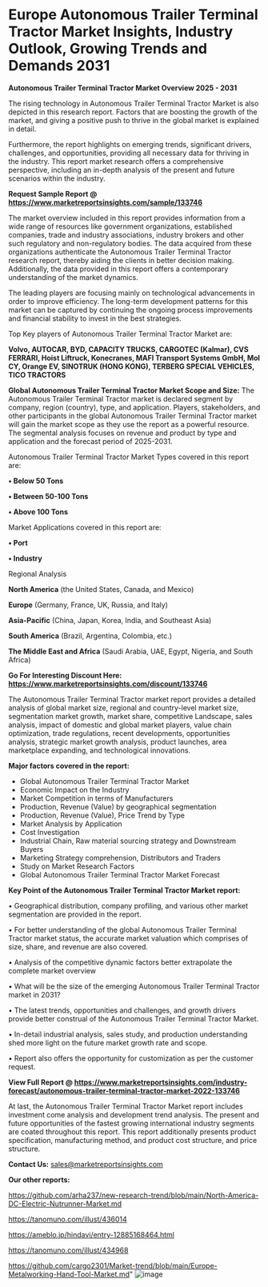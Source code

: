 # Europe Autonomous Trailer Terminal Tractor Market Insights, Industry Outlook, Growing Trends and Demands 2031

<Strong> Autonomous Trailer Terminal Tractor Market Overview 2025 - 2031</strong>

The rising technology in Autonomous Trailer Terminal Tractor Market is also depicted in this research report. Factors that are boosting the growth of the market, and giving a positive push to thrive in the global market is explained in detail.

Furthermore, the report highlights on emerging trends, significant drivers, challenges, and opportunities, providing all necessary data for thriving in the industry. This report market research offers a comprehensive perspective, including an in-depth analysis of the present and future scenarios within the industry.

<strong>Request Sample Report @ <a href=https://www.marketreportsinsights.com/sample/133746>https://www.marketreportsinsights.com/sample/133746</a></strong>

The market overview included in this report provides information from a wide range of resources like government organizations, established companies, trade and industry associations, industry brokers and other such regulatory and non-regulatory bodies. The data acquired from these organizations authenticate the Autonomous Trailer Terminal Tractor research report, thereby aiding the clients in better decision making. Additionally, the data provided in this report offers a contemporary understanding of the market dynamics.

The leading players are focusing mainly on technological advancements in order to improve efficiency. The long-term development patterns for this market can be captured by continuing the ongoing process improvements and financial stability to invest in the best strategies.

Top Key players of Autonomous Trailer Terminal Tractor Market are:

<strong>Volvo, AUTOCAR, BYD, CAPACITY TRUCKS, CARGOTEC (Kalmar), CVS FERRARI, Hoist Liftruck, Konecranes, MAFI Transport Systems GmbH, Mol CY, Orange EV, SINOTRUK (HONG KONG), TERBERG SPECIAL VEHICLES, TICO TRACTORS</strong>

<strong><b>Global Autonomous Trailer Terminal Tractor Market Scope and Size:</b></strong>
The Autonomous Trailer Terminal Tractor market is declared segment by company, region (country), type, and application. Players, stakeholders, and other participants in the global Autonomous Trailer Terminal Tractor market will gain the market scope as they use the report as a powerful resource. The segmental analysis focuses on revenue and product by type and application and the forecast period of 2025-2031.

Autonomous Trailer Terminal Tractor Market Types covered in this report are:

<strong>• Below 50 Tons

• Between 50-100 Tons

• Above 100 Tons</strong>

Market Applications covered in this report are:

<strong>• Port

• Industry</strong> 

Regional Analysis

<strong>North America</strong> (the United States, Canada, and Mexico)

<strong>Europe</strong> (Germany, France, UK, Russia, and Italy)

<strong>Asia-Pacific</strong> (China, Japan, Korea, India, and Southeast Asia)

<strong>South America</strong> (Brazil, Argentina, Colombia, etc.)

<strong>The Middle East and Africa</strong> (Saudi Arabia, UAE, Egypt, Nigeria, and South Africa)

<strong>Go For Interesting Discount Here: <a href=https://www.marketreportsinsights.com/discount/133746>https://www.marketreportsinsights.com/discount/133746</a></strong>

The Autonomous Trailer Terminal Tractor market report provides a detailed analysis of global market size, regional and country-level market size, segmentation market growth, market share, competitive Landscape, sales analysis, impact of domestic and global market players, value chain optimization, trade regulations, recent developments, opportunities analysis, strategic market growth analysis, product launches, area marketplace expanding, and technological innovations.

<strong><b>Major factors covered in the report:</b></strong>
<ul>
  <li>Global Autonomous Trailer Terminal Tractor Market </li>
  <li>Economic Impact on the Industry</li>
  <li>Market Competition in terms of Manufacturers</li>
  <li>Production, Revenue (Value) by geographical segmentation</li>
  <li>Production, Revenue (Value), Price Trend by Type</li>
  <li>Market Analysis by Application</li>
  <li>Cost Investigation</li>
  <li>Industrial Chain, Raw material sourcing strategy and Downstream Buyers</li>
  <li>Marketing Strategy comprehension, Distributors and Traders</li>
  <li>Study on Market Research Factors</li>
  <li>Global Autonomous Trailer Terminal Tractor Market Forecast</li>
</ul>

<strong><b>Key Point of the Autonomous Trailer Terminal Tractor Market report:</b></strong>

• Geographical distribution, company profiling, and various other market segmentation are provided in the report.

• For better understanding of the global Autonomous Trailer Terminal Tractor market status, the accurate market valuation which comprises of size, share, and revenue are also covered.

• Analysis of the competitive dynamic factors better extrapolate the complete market overview

• What will be the size of the emerging Autonomous Trailer Terminal Tractor market in 2031?

• The latest trends, opportunities and challenges, and growth drivers provide better construal of the Autonomous Trailer Terminal Tractor Market.

• In-detail industrial analysis, sales study, and production understanding shed more light on the future market growth rate and scope.

• Report also offers the opportunity for customization as per the customer request.

<strong><b>View Full Report @ <a href=https://www.marketreportsinsights.com/industry-forecast/autonomous-trailer-terminal-tractor-market-2022-133746>https://www.marketreportsinsights.com/industry-forecast/autonomous-trailer-terminal-tractor-market-2022-133746</a></b></strong>


At last, the Autonomous Trailer Terminal Tractor Market report includes investment come analysis and development trend analysis. The present and future opportunities of the fastest growing international industry segments are coated throughout this report. This report additionally presents product specification, manufacturing method, and product cost structure, and price structure.

<strong>Contact Us:</strong>
sales@marketreportsinsights.com

<strong>Our other reports:</strong>

<a href=https://github.com/arha237/new-research-trend/blob/main/North-America-DC-Electric-Nutrunner-Market.md>https://github.com/arha237/new-research-trend/blob/main/North-America-DC-Electric-Nutrunner-Market.md</a>

<a href=https://tanomuno.com/illust/436014>https://tanomuno.com/illust/436014</a>

<a href=https://ameblo.jp/hindavi/entry-12885168464.html>https://ameblo.jp/hindavi/entry-12885168464.html</a>

<a href=https://tanomuno.com/illust/434968>https://tanomuno.com/illust/434968</a>

<a href=https://github.com/cargo2301/Market-trend/blob/main/Europe-Metalworking-Hand-Tool-Market.md>https://github.com/cargo2301/Market-trend/blob/main/Europe-Metalworking-Hand-Tool-Market.md</a>"
![image](https://github.com/user-attachments/assets/576a752e-222a-421a-8b49-71bc2f038943)
